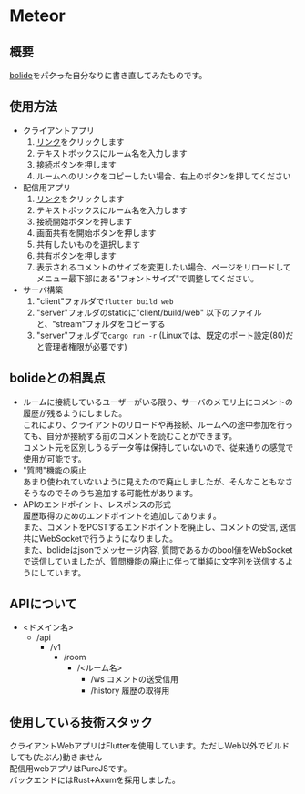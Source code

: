 # Meteor
## 概要
[bolide](https://github.com/SIT-DigiCre/bolide)を~~パクった~~自分なりに書き直してみたものです。<br>
## 使用方法
- クライアントアプリ
    1. [リンク](https://meteor.tsukumo.f5.si)をクリックします
    2. テキストボックスにルーム名を入力します
    3. 接続ボタンを押します
    4. ルームへのリンクをコピーしたい場合、右上のボタンを押してください
- 配信用アプリ
    1. [リンク](https://meteor.tsukumo.f5.si/stream)をクリックします
    2. テキストボックスにルーム名を入力します
    3. 接続開始ボタンを押します
    4. 画面共有を開始ボタンを押します
    5. 共有したいものを選択します
    6. 共有ボタンを押します
    7. 表示されるコメントのサイズを変更したい場合、ページをリロードしてメニュー最下部にある"フォントサイズ"で調整してください。
- サーバ構築<br>
    1. "client"フォルダで`flutter build web`
    2. "server"フォルダのstaticに"client/build/web" 以下のファイルと、"stream"フォルダをコピーする
    3. "server"フォルダで`cargo run -r` (Linuxでは、既定のポート設定(80)だと管理者権限が必要です)
## bolideとの相異点
- ルームに接続しているユーザーがいる限り、サーバのメモリ上にコメントの履歴が残るようにしました。<br>
これにより、クライアントのリロードや再接続、ルームへの途中参加を行っても、自分が接続する前のコメントを読むことができます。<br>
コメント元を区別しうるデータ等は保持していないので、従来通りの感覚で使用が可能です。<br>
- "質問"機能の廃止<br>
あまり使われていないように見えたので廃止しましたが、そんなこともなさそうなのでそのうち追加する可能性があります。
- APIのエンドポイント、レスポンスの形式<br>
履歴取得のためのエンドポイントを追加してあります。<br>
また、コメントをPOSTするエンドポイントを廃止し、コメントの受信, 送信共にWebSocketで行うようになりました。<br>
また、bolideはjsonでメッセージ内容, 質問であるかのbool値をWebSocketで送信していましたが、質問機能の廃止に伴って単純に文字列を送信するようにしています。
## APIについて
- <ドメイン名>
    - /api
        - /v1
            - /room
                - /<ルーム名>
                    - /ws コメントの送受信用
                    - /history 履歴の取得用
## 使用している技術スタック<br>
クライアントWebアプリはFlutterを使用しています。ただしWeb以外でビルドしても(たぶん)動きません<br>
配信用webアプリはPureJSです。<br>
バックエンドにはRust+Axumを採用しました。<br>
